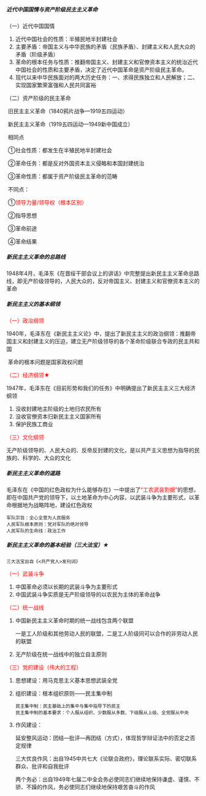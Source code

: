 ##### 近代中国国情与资产阶级民主主义革命

（一）近代中国国情

1. 近代中国社会的性质：半殖民地半封建社会
2. 主要矛盾：帝国主义与中华民族的矛盾（民族矛盾）、封建主义和人民大众的矛盾（阶级矛盾）
3. 革命的根本任务与性质：推翻帝国主义、封建主义和官僚资本主义的统治近代中国社会的性质和主要矛盾，决定了近代中国革命是资产阶级民主革命。
4. 现代以来中华民族面对的两大历史任务：一、求得民族独立和人民解放；二、实现国家繁荣富强和人民共同富裕

（二）资产阶级的民主革命

​	旧民主主义革命（1840鸦片战争—1919五四运动）

​	新民主主义革命（1919五四运动—1949新中国成立）

​	相同点

​	①社会性质：都发生在半殖民地半封建社会

​	②革命任务：都是反对外国资本主义侵略和本国封建统治

​	③革命性质：都属于资产阶级民主革命的范畴

​	不同点：

​	①<font color="red">领导力量/领导权（根本区别）</font>

​	②指导思想

​	③革命前途

​	④革命结果

##### 新民主主义革命的总路线

​	1948年4月，毛泽东《在晋绥干部会议上的讲话》中完整提出新民主主义革命总路线，即无产阶级领导的，人民大众的，反对帝国主义、封建主义和官僚资本主义的革命

##### 新民主主义的基本纲领

<font color="red">（一）政治纲领</font>

​	1940年，毛泽东在《新民主主义论》中，提出了新民主主义的政治纲领：推翻帝国主义和封建主义的压迫，建立无产阶级领导的各个革命阶级联合专政的民主共和国

​	革命的根本问题是国家政权问题

<font color="red">（二）经济纲领★</font>

​	1947年，毛泽东在《目前形势和我们的任务》中明确提出了新民主主义三大经济纲领

1. 没收封建地主阶级的土地归农民所有
2. 没收官僚资本归新民主主义国家所有
3. 保护民族工商业

<font color="red">（三）文化纲领</font>

​	无产阶级领导的、人民大众的、反帝反封建的文化，是以共产主义思想为指导的民族的、科学的、大众的文化

##### 新民主主义革命的道路

​	毛泽东在《中国的红色政权为什么能够存在》一中提出了<font color="red">“工农武装割据”</font>的思想，即在中国共产党的领导下，以土地革命为中心内容，以武装斗争为主要形式，以革命根据地为战略阵地，建设红色政权

```
军队宗旨：全心全意为人民服务
人民军队根本原则：党对军队的绝对领导
人民军队的生命线：政治工作
```

##### 新民主主义革命的基本经验（三大法宝）★

```
三大法宝出自《<共产党人>发刊词》
```

<font color="red">（一）武装斗争</font>

1. 中国革命必须以长期的武装斗争为主要形式
2. 中国武装斗争实质是无产阶级领导的以农民为主体的革命战争

<font color="red">（二）统一战线</font>

1. 中国新民主主义革命时期的统一战线包含两个联盟

   一是工人阶级和其他劳动人民的联盟，二是工人阶级同可以合作的非劳动人民的联盟

2. 无产阶级在统一战线中的独立自主原则

<font color="red">（三）党的建设（伟大的工程）</font>

1. 思想建设：用马克思主义基本思想武装全党

2. 组织建设：根本组织原则——民主集中制

   ```
   民主集中制：民主基础上的集中与集中指导下的民主
   民主集中制的基本要求：个人服从组织、少数服从多数、下级服从上级、全党服从中央
   ```

3. 作风建设：

   延安整风运动：团结—批评—再团结（方式），体现哲学辩证法中的否定之否定规律

   三大优良作风：出自1945中共七大《论联合政府》，理论联系实际、密切联系群众、批评和自我批评

   两个务必：出自1949年七届二中全会务必使同志们继续地保持谦虚、谨慎、不骄、不躁的作风，务必使同志们继续地保持艰苦奋斗的作风